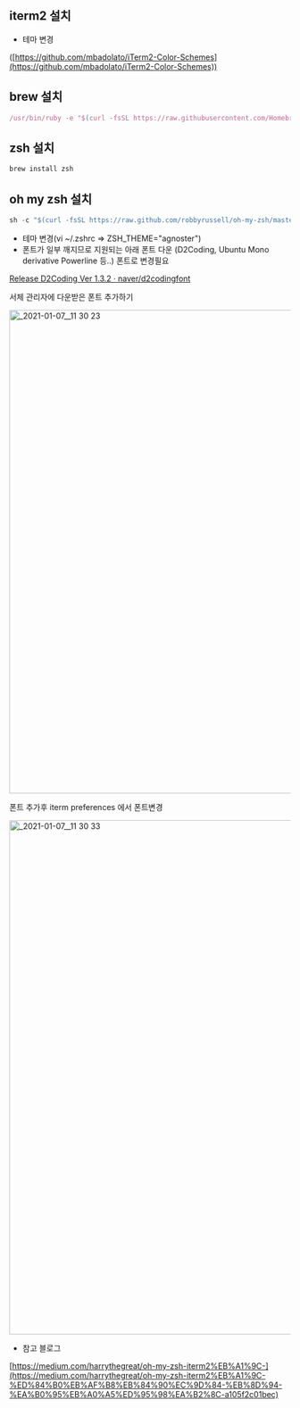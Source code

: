 ## iterm2 설치

- 테마 변경

([https://github.com/mbadolato/iTerm2-Color-Schemes](https://github.com/mbadolato/iTerm2-Color-Schemes))

## brew 설치

```jsx
/usr/bin/ruby -e "$(curl -fsSL https://raw.githubusercontent.com/Homebrew/install/master/install)"
```

## zsh 설치

```jsx
brew install zsh
```

## oh my zsh 설치

```jsx
sh -c "$(curl -fsSL https://raw.github.com/robbyrussell/oh-my-zsh/master/tools/install.sh)"
```

- 테마 변경(vi ~/.zshrc => ZSH_THEME="agnoster")
- 폰트가 일부 깨지므로 지원되는 아래 폰트 다운 (D2Coding, Ubuntu Mono derivative Powerline 등..) 폰트로 변경필요

[Release D2Coding Ver 1.3.2 · naver/d2codingfont](https://github.com/naver/d2codingfont/releases/tag/VER1.3.2)

서체 관리자에 다운받은 폰트 추가하기

<img width="867" alt="_2021-01-07__11 30 23" src="https://user-images.githubusercontent.com/52526452/107897688-13e06400-6f7d-11eb-8d77-215e4100191d.png">


폰트 추가후 iterm preferences 에서 폰트변경

<img width="922" alt="_2021-01-07__11 30 33" src="https://user-images.githubusercontent.com/52526452/107897658-fd3a0d00-6f7c-11eb-9a40-5f5fd49d1dae.png">


- 참고 블로그

[https://medium.com/harrythegreat/oh-my-zsh-iterm2%EB%A1%9C-](https://medium.com/harrythegreat/oh-my-zsh-iterm2%EB%A1%9C-%ED%84%B0%EB%AF%B8%EB%84%90%EC%9D%84-%EB%8D%94-%EA%B0%95%EB%A0%A5%ED%95%98%EA%B2%8C-a105f2c01bec)
